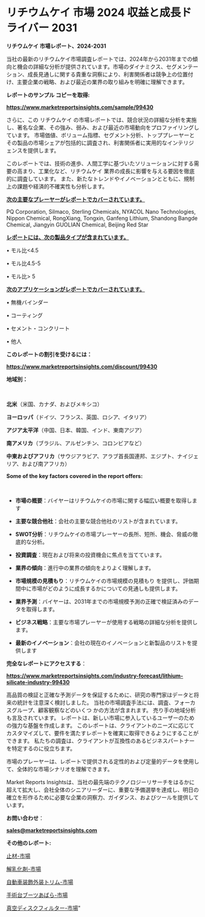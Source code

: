 # リチウムケイ 市場 2024 収益と成長ドライバー 2031

<strong>リチウムケイ 市場レポート、2024-2031</strong>

当社の最新のリチウムケイ市場調査レポートでは、2024年から2031年までの傾向と機会の詳細な分析が提供されています。市場のダイナミクス、セグメンテーション、成長見通しに関する貴重な洞察により、利害関係者は競争上の位置付け、主要企業の戦略、および最近の業界の取り組みを明確に理解できます。



<strong>レポートのサンプル コピーを取得:</strong> <a href=https://www.marketreportsinsights.com/sample/99430>

<strong><u>https://www.marketreportsinsights.com/sample/99430</u></strong></a>

さらに、この リチウムケイ の市場レポートでは、競合状況の詳細な分析を実施し、著名な企業、その強み、弱み、および最近の市場動向をプロファイリングしています。 市場価値、ボリューム指標、セグメント分析、トッププレーヤーとその製品の市場シェアが包括的に調査され、利害関係者に実用的なインテリジェンスを提供します。

このレポートでは、技術の進歩、人間工学に基づいたソリューションに対する需要の高まり、工業化など、リチウムケイ 業界の成長に影響を与える要因を徹底的に調査しています。 また、新たなトレンドやイノベーションとともに、規制上の課題や経済的不確実性も分析します。



<strong><u>次の主要なプレーヤーがレポートでカバーされています。</u></strong>

PQ Corporation, Silmaco, Sterling Chemicals, NYACOL Nano Technologies, Nippon Chemical, RongXiang, Tongxin, Ganfeng Lithium, Shandong Bangde Chemical, Jiangyin GUOLIAN Chemical, Beijing Red Star



<strong><u><b>レポートには、次の製品タイプが含まれています。</b></u></strong>

• モル比<4.5

• モル比4.5-5

• モル比> 5



<strong><u><b>次のアプリケーションがレポートでカバーされています。</b></u></strong>

• 無機バインダー

• コーティング

• セメント・コンクリート

• 他人



<strong><b>このレポートの割引を受けるには：</b></strong>

<a href=https://www.marketreportsinsights.com/discount/99430>

<strong><u>https://www.marketreportsinsights.com/discount/99430</u></strong></a>



<strong>地域別：</strong>

<strong> </strong>



<strong>北米</strong>（米国、カナダ、およびメキシコ）



<strong>ヨーロッパ</strong>（ドイツ、フランス、英国、ロシア、イタリア）



<strong>アジア太平洋</strong>（中国、日本、韓国、インド、東南アジア）



<strong>南アメリカ</strong>（ブラジル、アルゼンチン、コロンビアなど）



<strong>中東およびアフリカ</strong>（サウジアラビア、アラブ首長国連邦、エジプト、ナイジェリア、および南アフリカ）



<strong>Some of the key factors covered in the report offers:</strong>

<strong> </strong>
<ul>
  <li>

<strong>市場の概要</strong>：バイヤーはリチウムケイの市場に関する幅広い概要を取得します</li>
  <li>

<strong>主要な競合他社</strong>：会社の主要な競合他社のリストが含まれています。</li>
  <li>

<strong>SWOT分析</strong>：リチウムケイの市場プレーヤーの長所、短所、機会、脅威の徹底的な分析。</li>
  <li>

<strong>投資調査</strong>：現在および将来の投資機会に焦点を当てています。</li>
  <li>

<strong>業界の傾向</strong>：進行中の業界の傾向をよりよく理解します。</li>
  <li>

<strong>市場規模の見積もり</strong>：リチウムケイの市場規模の見積もり を提供し、評価期間中に市場がどのように成長するかについての見通しも提供します。</li>
  <li>

<strong>業界予測</strong>：バイヤーは、2031年までの市場規模予測の正確で検証済みのデータを取得します。</li>
  <li>

<strong>ビジネス戦略</strong>：主要な市場プレーヤーが使用する戦略の詳細な分析を提供します。</li>
  <li>

<strong>最新のイノベーション</strong>：会社の現在のイノベーションと新製品のリストを提供します</li>
</ul>


<strong>完全なレポートにアクセスする</strong>：

<a href=https://www.marketreportsinsights.com/industry-forecast/lithium-silicate-industry-99430>

<strong><u>https://www.marketreportsinsights.com/industry-forecast/lithium-silicate-industry-99430</u></strong></a>

高品質の検証と正確な予測データを保証するために、研究の専門家はデータと将来の統計を注意深く検討しました。 当社の市場調査手法には、調査、フォーカスグループ、顧客観察などのいくつ かの方法が含まれます。 売り手の地域分析も言及されています。 レポートは、新しい市場に参入しているユーザーのための強力な基盤を作成します。 このレポートは、クライアントのニーズに応じてカスタマイズして、要件を満たすレポートを確実に取得できるようにすることができます。 私たちの調査は、クライアントが互換性のあるビジネスパートナーを特定するのに役立ちます。

市場のプレーヤーは、レポートで提供される定性的および定量的データを使用して、全体的な市場シナリオを理解できます。

Market Reports Insightsは、当社の最先端のテクノロジーリサーチをはるかに超えて拡大し、会社全体のシニアリーダーに、重要な予備選挙を達成し、明日の確立を形作るために必要な企業の洞察力、ガイダンス、およびツールを提供しています。



<strong><b>お問い合わせ</b></strong>：

<a href=mailto:sales@marketreportsinsights.com>

<strong><u>sales@marketreportsinsights.com</u></strong></a>



<strong>その他のレポート:</strong>

<a href=https://www.linkedin.com/pulse/止材-市場-2023-新興市場-将来の動向と市場需要-2030-pr-news-hub-nqlpf/>止材-市場</a>

<a href=https://www.linkedin.com/pulse/解乳化剤-市場-2023-収益と成長ドライバー-2030-consumer-connection-collective-360-dl4qf/>解乳化剤-市場</a>

<a href=https://www.linkedin.com/pulse/自動車装飾外装トリム-市場-2023-推進要因と成長機会-2030-analytics-achievers-24-analysis-yibcf/>自動車装飾外装トリム-市場</a>

<a href=https://www.linkedin.com/pulse/手術台ブーツあばら-市場-2023-swot-分析と最新イノベーション-2030-pr-news-hub-r1dmf/>手術台ブーツあばら-市場</a>

<a href=https://www.linkedin.com/pulse/真空ディスクフィルター-市場-2023-総利益と主要ベンダー-2030-d39df/>真空ディスクフィルター-市場</a>"
